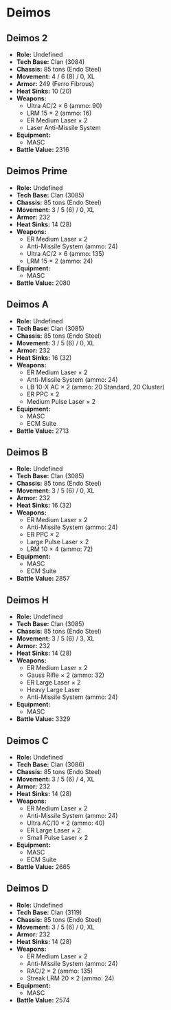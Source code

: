 # Deimos
## Deimos 2
- **Role:** Undefined
- **Tech Base:** Clan (3084)
- **Chassis:** 85 tons (Endo Steel)
- **Movement:** 4 / 6 (8) / 0, XL
- **Armor:** 249 (Ferro Fibrous)
- **Heat Sinks:** 10 (20)
- **Weapons:**
  - Ultra AC/2 × 6 (ammo: 90)
  - LRM 15 × 2 (ammo: 16)
  - ER Medium Laser × 2
  - Laser Anti-Missile System
- **Equipment:**
  - MASC
- **Battle Value:** 2316

## Deimos Prime
- **Role:** Undefined
- **Tech Base:** Clan (3085)
- **Chassis:** 85 tons (Endo Steel)
- **Movement:** 3 / 5 (6) / 0, XL
- **Armor:** 232
- **Heat Sinks:** 14 (28)
- **Weapons:**
  - ER Medium Laser × 2
  - Anti-Missile System (ammo: 24)
  - Ultra AC/2 × 6 (ammo: 135)
  - LRM 15 × 2 (ammo: 24)
- **Equipment:**
  - MASC
- **Battle Value:** 2080

## Deimos A
- **Role:** Undefined
- **Tech Base:** Clan (3085)
- **Chassis:** 85 tons (Endo Steel)
- **Movement:** 3 / 5 (6) / 0, XL
- **Armor:** 232
- **Heat Sinks:** 16 (32)
- **Weapons:**
  - ER Medium Laser × 2
  - Anti-Missile System (ammo: 24)
  - LB 10-X AC × 2 (ammo: 20 Standard, 20 Cluster)
  - ER PPC × 2
  - Medium Pulse Laser × 2
- **Equipment:**
  - MASC
  - ECM Suite
- **Battle Value:** 2713

## Deimos B
- **Role:** Undefined
- **Tech Base:** Clan (3085)
- **Chassis:** 85 tons (Endo Steel)
- **Movement:** 3 / 5 (6) / 0, XL
- **Armor:** 232
- **Heat Sinks:** 16 (32)
- **Weapons:**
  - ER Medium Laser × 2
  - Anti-Missile System (ammo: 24)
  - ER PPC × 2
  - Large Pulse Laser × 2
  - LRM 10 × 4 (ammo: 72)
- **Equipment:**
  - MASC
  - ECM Suite
- **Battle Value:** 2857

## Deimos H
- **Role:** Undefined
- **Tech Base:** Clan (3085)
- **Chassis:** 85 tons (Endo Steel)
- **Movement:** 3 / 5 (6) / 3, XL
- **Armor:** 232
- **Heat Sinks:** 14 (28)
- **Weapons:**
  - ER Medium Laser × 2
  - Gauss Rifle × 2 (ammo: 32)
  - ER Large Laser × 2
  - Heavy Large Laser
  - Anti-Missile System (ammo: 24)
- **Equipment:**
  - MASC
- **Battle Value:** 3329

## Deimos C
- **Role:** Undefined
- **Tech Base:** Clan (3086)
- **Chassis:** 85 tons (Endo Steel)
- **Movement:** 3 / 5 (6) / 4, XL
- **Armor:** 232
- **Heat Sinks:** 14 (28)
- **Weapons:**
  - ER Medium Laser × 2
  - Anti-Missile System (ammo: 24)
  - Ultra AC/10 × 2 (ammo: 40)
  - ER Large Laser × 2
  - Small Pulse Laser × 2
- **Equipment:**
  - MASC
  - ECM Suite
- **Battle Value:** 2665

## Deimos D
- **Role:** Undefined
- **Tech Base:** Clan (3119)
- **Chassis:** 85 tons (Endo Steel)
- **Movement:** 3 / 5 (6) / 0, XL
- **Armor:** 232
- **Heat Sinks:** 14 (28)
- **Weapons:**
  - ER Medium Laser × 2
  - Anti-Missile System (ammo: 24)
  - RAC/2 × 2 (ammo: 135)
  - Streak LRM 20 × 2 (ammo: 24)
- **Equipment:**
  - MASC
- **Battle Value:** 2574

